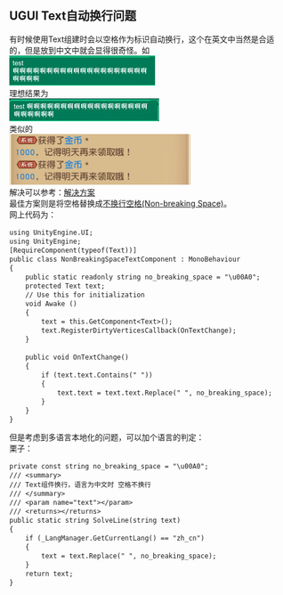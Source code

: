 ## UGUI Text自动换行问题  
有时候使用Text组建时会以空格作为标识自动换行，这个在英文中当然是合适的，但是放到中文中就会显得很奇怪。如  
![](pic/7.png)  
理想结果为  
![](pic/8.png)  
类似的  
![](pic/9.png)  
解决可以参考：[解决方案](https://www.cnblogs.com/leoin2012/p/7162099.html)  
最佳方案则是将空格替换成[不换行空格(Non-breaking Space)](https://zh.wikipedia.org/wiki/%E4%B8%8D%E6%8D%A2%E8%A1%8C%E7%A9%BA%E6%A0%BC)。  
网上代码为：  

	using UnityEngine.UI;
	using UnityEngine;
	[RequireComponent(typeof(Text))]
	public class NonBreakingSpaceTextComponent : MonoBehaviour
	{
	    public static readonly string no_breaking_space = "\u00A0";
	    protected Text text;
	    // Use this for initialization
	    void Awake ()
	    {
	        text = this.GetComponent<Text>();
	        text.RegisterDirtyVerticesCallback(OnTextChange);
	    }
	
	    public void OnTextChange()
	    {
	        if (text.text.Contains(" "))
	        {
	            text.text = text.text.Replace(" ", no_breaking_space);
	        }
	    }
	}

但是考虑到多语言本地化的问题，可以加个语言的判定：  
栗子：  

    private const string no_breaking_space = "\u00A0";
    /// <summary>
    /// Text组件换行，语言为中文时 空格不换行
    /// </summary>
    /// <param name="text"></param>
    /// <returns></returns>
    public static string SolveLine(string text)
    {
        if (_LangManager.GetCurrentLang() == "zh_cn")
        {
            text = text.Replace(" ", no_breaking_space);
        }
        return text;
    }